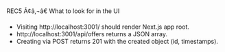 REC5 Ã¢â‚¬â€ What to look for in the UI
- Visiting http://localhost:3001/ should render Next.js app root.
- http://localhost:3001/api/offers returns a JSON array.
- Creating via POST returns 201 with the created object (id, timestamps).